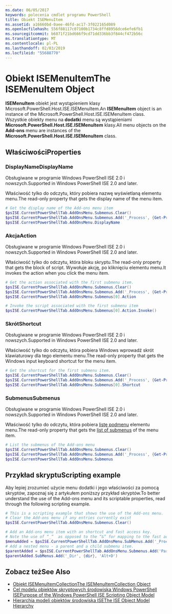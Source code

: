 ```yaml
---
ms.date: 06/05/2017
keywords: polecenia cmdlet programu PowerShell
title: Obiekt ISEMenuItem
ms.assetid: a16660bd-0aee-46fd-ac17-3f022165d089
ms.openlocfilehash: 556f88117c07100b1734c8ffd8956dce6efe6fb1
ms.sourcegitcommit: b6871f21bd666f9cd71dd336bb3f844cf472b56c
ms.translationtype: MT
ms.contentlocale: pl-PL
ms.lasthandoff: 02/03/2019
ms.locfileid: "55688770"
---
```

# <a name="the-isemenuitem-object"></a><span data-ttu-id="7e1ac-103">Obiekt ISEMenuItem</span><span class="sxs-lookup"><span data-stu-id="7e1ac-103">The ISEMenuItem Object</span></span>

<span data-ttu-id="7e1ac-104">**ISEMenuItem** obiekt jest wystąpieniem klasy Microsoft.PowerShell.Host.ISE.ISEMenuItem.</span><span class="sxs-lookup"><span data-stu-id="7e1ac-104">An **ISEMenuItem** object is an instance of the Microsoft.PowerShell.Host.ISE.ISEMenuItem class.</span></span> <span data-ttu-id="7e1ac-105">Wszystkie obiekty menu na **dodatki** menu są wystąpieniami **Microsoft.PowerShell.Host.ISE.ISEMenuItem** klasy.</span><span class="sxs-lookup"><span data-stu-id="7e1ac-105">All menu objects on the **Add-ons** menu are instances of the **Microsoft.PowerShell.Host.ISE.ISEMenuItem** class.</span></span>

## <a name="properties"></a><span data-ttu-id="7e1ac-106">Właściwości</span><span class="sxs-lookup"><span data-stu-id="7e1ac-106">Properties</span></span>

### <a name="displayname"></a><span data-ttu-id="7e1ac-107">DisplayName</span><span class="sxs-lookup"><span data-stu-id="7e1ac-107">DisplayName</span></span>

<span data-ttu-id="7e1ac-108">Obsługiwane w programie Windows PowerShell ISE 2.0 i nowszych.</span><span class="sxs-lookup"><span data-stu-id="7e1ac-108">Supported in Windows PowerShell ISE 2.0 and later.</span></span>

<span data-ttu-id="7e1ac-109">Właściwość tylko do odczytu, który pobiera nazwę wyświetlaną elementu menu.</span><span class="sxs-lookup"><span data-stu-id="7e1ac-109">The read-only property that gets the display name of the menu item.</span></span>

```powershell
# Get the display name of the Add-ons menu item
$psISE.CurrentPowerShellTab.AddOnsMenu.Submenus.Clear()
$psISE.CurrentPowerShellTab.AddOnsMenu.Submenus.Add('_Process', {Get-Process}, 'Alt+P')
$psISE.CurrentPowerShellTab.AddOnsMenu.DisplayName
```

### <a name="action"></a><span data-ttu-id="7e1ac-110">Akcja</span><span class="sxs-lookup"><span data-stu-id="7e1ac-110">Action</span></span>

<span data-ttu-id="7e1ac-111">Obsługiwane w programie Windows PowerShell ISE 2.0 i nowszych.</span><span class="sxs-lookup"><span data-stu-id="7e1ac-111">Supported in Windows PowerShell ISE 2.0 and later.</span></span>

<span data-ttu-id="7e1ac-112">Właściwość tylko do odczytu, która bloku skryptu.</span><span class="sxs-lookup"><span data-stu-id="7e1ac-112">The read-only property that gets the block of script.</span></span> <span data-ttu-id="7e1ac-113">Wywołuje akcję, po kliknięciu elementu menu.</span><span class="sxs-lookup"><span data-stu-id="7e1ac-113">It invokes the action when you click the menu item.</span></span>

```powershell
# Get the action associated with the first submenu item.
$psISE.CurrentPowerShellTab.AddOnsMenu.Submenus.Clear()
$psISE.CurrentPowerShellTab.AddOnsMenu.Submenus.Add('_Process', {Get-Process}, 'Alt+P')
$psISE.CurrentPowerShellTab.AddOnsMenu.Submenus[0].Action

# Invoke the script associated with the first submenu item
$psISE.CurrentPowerShellTab.AddOnsMenu.Submenus[0].Action.Invoke()
```

### <a name="shortcut"></a><span data-ttu-id="7e1ac-114">Skrót</span><span class="sxs-lookup"><span data-stu-id="7e1ac-114">Shortcut</span></span>

<span data-ttu-id="7e1ac-115">Obsługiwane w programie Windows PowerShell ISE 2.0 i nowszych.</span><span class="sxs-lookup"><span data-stu-id="7e1ac-115">Supported in Windows PowerShell ISE 2.0 and later.</span></span>

<span data-ttu-id="7e1ac-116">Właściwość tylko do odczytu, która pobiera Windows wprowadź skrót klawiaturowy dla tego elementu menu.</span><span class="sxs-lookup"><span data-stu-id="7e1ac-116">The read-only property that gets the Windows input keyboard shortcut for the menu item.</span></span>

```powershell
# Get the shortcut for the first submenu item.
$psISE.CurrentPowerShellTab.AddOnsMenu.Submenus.Clear()
$psISE.CurrentPowerShellTab.AddOnsMenu.Submenus.Add('_Process', {Get-Process}, 'Alt+P')
$psISE.CurrentPowerShellTab.AddOnsMenu.Submenus[0].Shortcut
```

### <a name="submenus"></a><span data-ttu-id="7e1ac-117">Submenus</span><span class="sxs-lookup"><span data-stu-id="7e1ac-117">Submenus</span></span>

<span data-ttu-id="7e1ac-118">Obsługiwane w programie Windows PowerShell ISE 2.0 i nowszych.</span><span class="sxs-lookup"><span data-stu-id="7e1ac-118">Supported in Windows PowerShell ISE 2.0 and later.</span></span>

<span data-ttu-id="7e1ac-119">Właściwość tylko do odczytu, która pobiera [listę podmenu](The-ISEMenuItemCollection-Object.md) elementu menu.</span><span class="sxs-lookup"><span data-stu-id="7e1ac-119">The read-only property that gets the [list of submenus](The-ISEMenuItemCollection-Object.md) of the menu item.</span></span>

```powershell
# List the submenus of the Add-ons menu
$psISE.CurrentPowerShellTab.AddOnsMenu.Submenus.Clear()
$psISE.CurrentPowerShellTab.AddOnsMenu.Submenus.Add('_Process', {Get-Process}, 'Alt+P')
$psISE.CurrentPowerShellTab.AddOnsMenu.Submenus
```

## <a name="scripting-example"></a><span data-ttu-id="7e1ac-120">Przykład skryptu</span><span class="sxs-lookup"><span data-stu-id="7e1ac-120">Scripting example</span></span>

<span data-ttu-id="7e1ac-121">Aby lepiej zrozumieć użycie menu dodatki i jego właściwości za pomocą skryptów, zapoznaj się z artykułem poniższy przykład skryptów.</span><span class="sxs-lookup"><span data-stu-id="7e1ac-121">To better understand the use of the Add-ons menu and its scriptable properties, read through the following scripting example.</span></span>

```powershell
# This is a scripting example that shows the use of the Add-ons menu.
# Clear the Add-ons menu if any entries currently exist
$psISE.CurrentPowerShellTab.AddOnsMenu.Submenus.Clear()

# Add an Add-ons menu item with an shortcut and fast access key.
# Note the use of “_”  as opposed to the “&” for mapping to the fast access key letter for the menu item.
$menuAdded = $psISE.CurrentPowerShellTab.AddOnsMenu.SubMenus.Add('_Process', {Get-Process}, 'Alt+P')
# Add a nested menu - a parent and a child submenu item.
$parentAdded = $psISE.CurrentPowerShellTab.AddOnsMenu.Submenus.Add('Parent', $null, $null)
$parentAdded.SubMenus.Add('_Dir', {dir}, 'Alt+D')
```

## <a name="see-also"></a><span data-ttu-id="7e1ac-122">Zobacz też</span><span class="sxs-lookup"><span data-stu-id="7e1ac-122">See Also</span></span>

- [<span data-ttu-id="7e1ac-123">Obiekt ISEMenuItemCollection</span><span class="sxs-lookup"><span data-stu-id="7e1ac-123">The ISEMenuItemCollection Object</span></span>](The-ISEMenuItemCollection-Object.md)
- [<span data-ttu-id="7e1ac-124">Cel modelu obiektów skryptowych środowiska Windows PowerShell ISE</span><span class="sxs-lookup"><span data-stu-id="7e1ac-124">Purpose of the Windows PowerShell ISE Scripting Object Model</span></span>](Purpose-of-the-Windows-PowerShell-ISE-Scripting-Object-Model.md)
- [<span data-ttu-id="7e1ac-125">Hierarchia modeli obiektów środowiska ISE</span><span class="sxs-lookup"><span data-stu-id="7e1ac-125">The ISE Object Model Hierarchy</span></span>](The-ISE-Object-Model-Hierarchy.md)